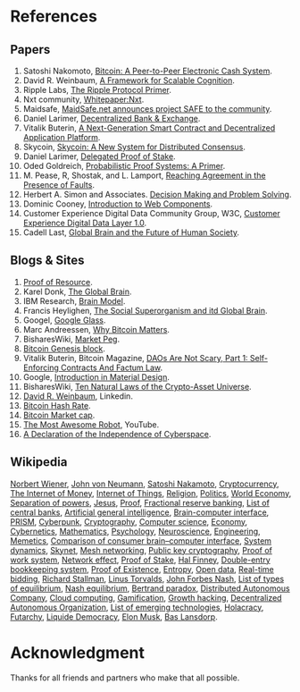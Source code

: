 # References

<h2 class="c9"><a name="h.vsi8fe4wxk4e"></a><span>Papers</span></h2><ol class="c15 lst-kix_119mfhhbf9mr-0 start" start="1"><li class="c9 c19"><span>Satoshi Nakomoto, </span><span class="c8"><a class="c3" href="http://www.google.com/url?q=http%3A%2F%2Fbit.ly%2F1jMnekV&amp;sa=D&amp;sntz=1&amp;usg=AFQjCNEWx2i0OA0JsV1_o4WSh0Gt6MbYJg">Bitcoin: A Peer-to-Peer Electronic Cash System</a></span><span>.</span></li><li class="c9 c19"><span>David R. Weinbaum, </span><span class="c8"><a class="c3" href="http://www.google.com/url?q=http%3A%2F%2Fbit.ly%2F1lhJQjp&amp;sa=D&amp;sntz=1&amp;usg=AFQjCNG4CnsLe1iulDXu4mrHESDaJ0atpQ">A Framework for Scalable Cognition</a></span><span>.</span></li><li class="c9 c19"><span>Ripple Labs, </span><span class="c8"><a class="c3" href="http://www.google.com/url?q=http%3A%2F%2Fbit.ly%2FVHi30y&amp;sa=D&amp;sntz=1&amp;usg=AFQjCNHqNhvBymPBCrcJx-US5dZRdCT-KA">The Ripple Protocol Primer</a></span><span>.</span></li><li class="c9 c19"><span>Nxt community, </span><span class="c8"><a class="c3" href="http://www.google.com/url?q=http%3A%2F%2Fbit.ly%2F1mb0GOS&amp;sa=D&amp;sntz=1&amp;usg=AFQjCNEtIjTGz7ZtMRDp4qx1HxLsR7FVsg">Whitepaper:Nxt</a></span><span>.</span></li><li class="c9 c19"><span>Maidsafe, </span><span class="c8"><a class="c3" href="http://www.google.com/url?q=http%3A%2F%2Fbit.ly%2F1mnaGGf&amp;sa=D&amp;sntz=1&amp;usg=AFQjCNFKuwUxLBqST_NXN4XFDwXLOmfK_A">MaidSafe.net announces project SAFE to the community</a></span><span>.</span></li><li class="c9 c19"><span>Daniel Larimer, </span><span class="c8"><a class="c3" href="http://www.google.com/url?q=http%3A%2F%2Fbit.ly%2F1qIVBP2&amp;sa=D&amp;sntz=1&amp;usg=AFQjCNHKC0lXQx220U75Je_7wHmfxZ0d9w">Decentralized Bank &amp; Exchange</a></span><span>.</span></li><li class="c9 c19"><span>Vitalik Buterin, </span><span class="c8"><a class="c3" href="http://www.google.com/url?q=http%3A%2F%2Fbit.ly%2F1pL48gg&amp;sa=D&amp;sntz=1&amp;usg=AFQjCNGC95XuAh9MxkdV_28uP2eccQw92Q">A Next-Generation Smart Contract and Decentralized Application Platform</a></span><span>.</span></li><li class="c9 c19"><span>Skycoin, </span><span class="c8"><a class="c3" href="http://www.google.com/url?q=http%3A%2F%2Fbit.ly%2F1lBBaxR&amp;sa=D&amp;sntz=1&amp;usg=AFQjCNGDexEQxPZHeF22Qd6x9OEtUcuVpA">Skycoin: A New System for Distributed Consensus</a></span><span>.</span></li><li class="c9 c19"><span>Daniel Larimer, </span><span class="c8"><a class="c3" href="http://www.google.com/url?q=http%3A%2F%2Fbit.ly%2F1qJ9xZs&amp;sa=D&amp;sntz=1&amp;usg=AFQjCNGEYQHgQjro_MhMMome6LFiDWyUrw">Delegated Proof of Stake</a></span><span>.</span></li><li class="c9 c19"><span>Oded Goldreich, </span><span class="c8"><a class="c3" href="http://www.google.com/url?q=http%3A%2F%2Fbit.ly%2F1qJaAZk&amp;sa=D&amp;sntz=1&amp;usg=AFQjCNEcJZyDSueXCib7dDu4Lk2SJ2mswA">Probabilistic Proof Systems: A Primer</a></span><span>.</span></li><li class="c9 c19"><span>M. Pease, R, Shostak, and L. Lamport, </span><span class="c8"><a class="c3" href="http://www.google.com/url?q=http%3A%2F%2Fbit.ly%2F1BB2W80&amp;sa=D&amp;sntz=1&amp;usg=AFQjCNF_Wfuh5EQPKtfdHynek3-Xmmznvw">Reaching Agreement in the Presence of Faults</a></span><span>.</span></li><li class="c9 c19"><span>Herbert A. Simon and Associates. </span><span class="c8"><a class="c3" href="http://www.google.com/url?q=http%3A%2F%2Fbit.ly%2F1AvKnjp&amp;sa=D&amp;sntz=1&amp;usg=AFQjCNEGLtR9EgKfwf2IiHxAs5sARAwHog">Decision</a></span><span class="c8"><a class="c3" href="http://www.google.com/url?q=http%3A%2F%2Fbit.ly%2F1AvKnjp&amp;sa=D&amp;sntz=1&amp;usg=AFQjCNEGLtR9EgKfwf2IiHxAs5sARAwHog">&nbsp;Making and Problem </a></span><span class="c8"><a class="c3" href="http://www.google.com/url?q=http%3A%2F%2Fbit.ly%2F1AvKnjp&amp;sa=D&amp;sntz=1&amp;usg=AFQjCNEGLtR9EgKfwf2IiHxAs5sARAwHog">Solving</a></span><span>.</span></li><li class="c9 c19"><span>Dominic Cooney, </span><span class="c8"><a class="c3" href="http://www.google.com/url?q=http%3A%2F%2Fbit.ly%2F1AvWmND&amp;sa=D&amp;sntz=1&amp;usg=AFQjCNH5YIABrPkg4MuOMrbHSOjDUeJzhQ">Introduction to Web Components</a></span><span>.</span></li><li class="c9 c19"><span>Customer Experience Digital Data Community Group, W3C, </span><span class="c8"><a class="c3" href="http://www.google.com/url?q=http%3A%2F%2Fbit.ly%2F1wfYclb&amp;sa=D&amp;sntz=1&amp;usg=AFQjCNGPF-Ax2XRTkk5h__vp8wHCTXvfXQ">Customer Experience Digital Data Layer 1.0</a></span><span>.</span></li><li class="c9 c19"><span>Cadell Last, </span><span class="c8"><a class="c3" href="http://www.google.com/url?q=http%3A%2F%2Fbit.ly%2F1uJ5dtW&amp;sa=D&amp;sntz=1&amp;usg=AFQjCNE8CltLxMeMvyVF1itoeBpciK9CbQ">Global Brain and the Future of Human Society</a></span><span>.</span></li></ol><h2 class="c9"><a name="h.n452co3s2ef2"></a><span>Blogs &amp; Sites</span></h2><ol class="c15 lst-kix_uga44z7g3fm0-0 start" start="1"><li class="c9 c19"><span class="c8"><a class="c3" href="http://www.google.com/url?q=http%3A%2F%2Fbit.ly%2FWMBiFQ&amp;sa=D&amp;sntz=1&amp;usg=AFQjCNGkeQoepPCncb0Nrz9m8b-YrtDCDg">Proof of Resource</a></span><span>.</span></li><li class="c9 c19"><span>Karel Donk, </span><span class="c8"><a class="c3" href="http://www.google.com/url?q=http%3A%2F%2Fbit.ly%2F1lPwECw&amp;sa=D&amp;sntz=1&amp;usg=AFQjCNH0VB4ZOYMSj_VWk8ZzZwsjHC_F1Q">The Global Brain</a></span><span>.</span></li><li class="c9 c19"><span>IBM Research, </span><span class="c8"><a class="c3" href="http://www.google.com/url?q=http%3A%2F%2Fibm.co%2F1AtX91y&amp;sa=D&amp;sntz=1&amp;usg=AFQjCNHnKJc17AqKHGh9gJboos403Obf_A">Brain Model</a></span><span>.</span></li><li class="c9 c19"><span>Francis Heylighen, </span><span class="c8"><a class="c3" href="http://www.google.com/url?q=http%3A%2F%2Fbit.ly%2F1BpbLBY&amp;sa=D&amp;sntz=1&amp;usg=AFQjCNH7rorY7jqJ6PEVWbiaJVGE0-mN5A">The Social Superorganism and itd Global Brain</a></span><span>.</span></li><li class="c9 c19"><span>Googel, </span><span class="c8"><a class="c3" href="http://www.google.com/url?q=http%3A%2F%2Fbit.ly%2F1nIpUSx&amp;sa=D&amp;sntz=1&amp;usg=AFQjCNFoxnH7B1nFmOfKbq9iDpxougmYtw">Google Glass</a></span><span>.</span></li><li class="c9 c19"><span>Marc Andreessen, </span><span class="c8"><a class="c3" href="http://www.google.com/url?q=http%3A%2F%2Fbit.ly%2F1p2mxVV&amp;sa=D&amp;sntz=1&amp;usg=AFQjCNF6f4ivyGPsB6TOSpljTaFPNiEb2A">Why Bitcoin Matters</a></span><span>.</span></li><li class="c9 c19"><span>BisharesWiki, </span><span class="c8"><a class="c3" href="http://www.google.com/url?q=http%3A%2F%2Fbit.ly%2F1qC3tDg&amp;sa=D&amp;sntz=1&amp;usg=AFQjCNHJxnCJVAXLIxllphYS-oQOrpnYLg">Market Peg</a></span><span>.</span></li><li class="c9 c19"><span class="c8"><a class="c3" href="http://www.google.com/url?q=http%3A%2F%2Fbit.ly%2F1xDza44&amp;sa=D&amp;sntz=1&amp;usg=AFQjCNH92cNeDo5gVSDdot2NZuvr6aRZTQ">Bitcoin Genesis block</a></span><span>.</span></li><li class="c9 c19"><span>Vitalik Buterin, Bitcoin Magazine, </span><span class="c8"><a class="c3" href="http://www.google.com/url?q=http%3A%2F%2Fbit.ly%2F1qCeyo0&amp;sa=D&amp;sntz=1&amp;usg=AFQjCNEcRB5dH8Gjev8OiAtJ4ALqqBDAKA">DAOs Are Not Scary, Part 1: Self-Enforcing Contracts And Factum Law</a></span><span>.</span></li><li class="c9 c19"><span>Google, </span><span class="c8"><a class="c3" href="http://www.google.com/url?q=http%3A%2F%2Fbit.ly%2FWFjsEd&amp;sa=D&amp;sntz=1&amp;usg=AFQjCNEH4NFRF882bA3ebDYeg9X-S5MSXg">Introduction in Material Design</a></span><span>.</span></li><li class="c9 c19"><span>BisharesWiki, </span><span class="c8"><a class="c3" href="http://www.google.com/url?q=http%3A%2F%2Fbit.ly%2F1ou2aSb&amp;sa=D&amp;sntz=1&amp;usg=AFQjCNH-AybSTYQfoqZ5PV1tRtvqU0MHFA">Ten Natural Laws of the Crypto-Asset Universe</a></span><span>.</span></li><li class="c9 c19"><span class="c8"><a class="c3" href="http://www.google.com/url?q=http%3A%2F%2Flinkd.in%2F1rUx7Gd%2520&amp;sa=D&amp;sntz=1&amp;usg=AFQjCNHViwiguo0eoVnWTh6KOhQKCvo68A">David R. Weinbaum</a></span><span>, Linkedin.</span></li><li class="c9 c19"><span class="c8"><a class="c3" href="http://www.google.com/url?q=http%3A%2F%2Fbit.ly%2F1lWq4dN&amp;sa=D&amp;sntz=1&amp;usg=AFQjCNGOT0aKl9sref3pY-AcjQYL4dgAxw">Bitcoin Hash Rate</a></span><span>.</span></li><li class="c9 c19"><span class="c8"><a class="c3" href="http://www.google.com/url?q=http%3A%2F%2Fbit.ly%2F1wgmRWO&amp;sa=D&amp;sntz=1&amp;usg=AFQjCNH3bPZ4g7kwRp1ROq6dM0FbzkNqVw">Bitcoin Market cap</a></span><span>.</span><span>&nbsp;</span></li><li class="c9 c19"><span class="c8"><a class="c3" href="http://www.google.com/url?q=http%3A%2F%2Fbit.ly%2F1rWUuyW&amp;sa=D&amp;sntz=1&amp;usg=AFQjCNHfMioPOLi5pCRNhunlwN9-9BhE2w">The Most Awesome Robot,</a></span><span>&nbsp;YouTube.</span></li><li class="c9 c19"><span class="c8"><a class="c3" href="http://www.google.com/url?q=http%3A%2F%2Fbit.ly%2F1tLiLIk&amp;sa=D&amp;sntz=1&amp;usg=AFQjCNGzXJZTVuALvh6IS9GME2quD9T_Pg">A Declaration of the Independence of Cyberspace</a></span><span>.</span></li></ol><h2 class="c9"><a name="h.utwgg3941kdc"></a><span>Wikipedia</span></h2><p class="c9"><span class="c8"><a class="c3" href="http://www.google.com/url?q=http%3A%2F%2Fbit.ly%2F1nI40yW&amp;sa=D&amp;sntz=1&amp;usg=AFQjCNFwRNGpZJMoST0A0L_nHdZHw644uw">Norbert Wiener</a></span><span>, </span><span class="c8"><a class="c3" href="http://www.google.com/url?q=http%3A%2F%2Fbit.ly%2F1nI40yW&amp;sa=D&amp;sntz=1&amp;usg=AFQjCNFwRNGpZJMoST0A0L_nHdZHw644uw">John von </a></span><span class="c8"><a class="c3" href="http://www.google.com/url?q=http%3A%2F%2Fbit.ly%2F1nI40yW&amp;sa=D&amp;sntz=1&amp;usg=AFQjCNFwRNGpZJMoST0A0L_nHdZHw644uw">Neumann</a></span><span>, </span><span class="c8"><a class="c3" href="http://www.google.com/url?q=http%3A%2F%2Fbit.ly%2F1qbrimk&amp;sa=D&amp;sntz=1&amp;usg=AFQjCNHF4f8kVgwWBbSS5ThHfihY_g7nYw">Satoshi Nakamoto</a></span><span>, </span><span class="c8"><a class="c3" href="http://www.google.com/url?q=http%3A%2F%2Fbit.ly%2F1Bp20n3&amp;sa=D&amp;sntz=1&amp;usg=AFQjCNGLbcrq3bpI6GeBsLTd64dgeIUceQ">Cryptocurrency</a></span><span>, </span><span class="c8"><a class="c3" href="http://www.google.com/url?q=http%3A%2F%2Fbit.ly%2F1weNwTU&amp;sa=D&amp;sntz=1&amp;usg=AFQjCNEjNqtMvrp4OnwZZn8GMzW_LGusdg">The Internet of Money</a></span><span>, </span><span class="c8"><a class="c3" href="http://www.google.com/url?q=http%3A%2F%2Fbit.ly%2F1pKGnVT&amp;sa=D&amp;sntz=1&amp;usg=AFQjCNFtY216RvAXGnvijDELRX5XCMCP2w">Internet of Things</a></span><span>, </span><span class="c8"><a class="c3" href="http://www.google.com/url?q=http%3A%2F%2Fbit.ly%2F1tGWATv&amp;sa=D&amp;sntz=1&amp;usg=AFQjCNF1SaNlPuMpzJDTM-BGUfeCq9ZtGA">Religion</a></span><span>, </span><span class="c8"><a class="c3" href="http://www.google.com/url?q=http%3A%2F%2Fbit.ly%2F1rUz2KS&amp;sa=D&amp;sntz=1&amp;usg=AFQjCNHxhdEUMqUKeE8rbQClUwdoJDMwiw">Politics</a></span><span>, </span><span class="c8"><a class="c3" href="http://www.google.com/url?q=http%3A%2F%2Fbit.ly%2F1qbAKGe&amp;sa=D&amp;sntz=1&amp;usg=AFQjCNEuCE7Qt7lFb96JZTFC-0UbtpUhww">World Economy</a></span><span>, </span><span class="c8"><a class="c3" href="http://www.google.com/url?q=http%3A%2F%2Fbit.ly%2F1CMIwus&amp;sa=D&amp;sntz=1&amp;usg=AFQjCNF58_sZ1ljRo96rkD73Nmw1N4jYmg">Separation of powers</a></span><span>, </span><span class="c8"><a class="c3" href="http://www.google.com/url?q=http%3A%2F%2Fbit.ly%2F1s9AmY9%2520&amp;sa=D&amp;sntz=1&amp;usg=AFQjCNGgNeN-ScxYU85LascKZA3-5J7NKg">Jesus</a></span><span>, </span><span class="c8"><a class="c3" href="http://www.google.com/url?q=http%3A%2F%2Fbit.ly%2F1waH6rX&amp;sa=D&amp;sntz=1&amp;usg=AFQjCNEKYiP6Ks2ANef_uddWKqmr0EClJw">Proof</a></span><span>, </span><span class="c8"><a class="c3" href="http://www.google.com/url?q=http%3A%2F%2Fbit.ly%2F1nIeVZr&amp;sa=D&amp;sntz=1&amp;usg=AFQjCNG3WEg6OAoko9rvjR4SIj-QdskVDw">Fractional reserve banking</a></span><span>, </span><span class="c8"><a class="c3" href="http://www.google.com/url?q=http%3A%2F%2Fbit.ly%2F1waKanN&amp;sa=D&amp;sntz=1&amp;usg=AFQjCNHzj0IshJXCBR1brlmxxOb2S9cdgw">List of central banks</a></span><span>, </span><span class="c8"><a class="c3" href="http://www.google.com/url?q=http%3A%2F%2Fbit.ly%2F1rzvKXh&amp;sa=D&amp;sntz=1&amp;usg=AFQjCNHTYsXvDwApm70cjcVPbvfYutoGsg">Artificial general intelligence</a></span><span>, </span><span class="c8"><a class="c3" href="http://www.google.com/url?q=http%3A%2F%2Fbit.ly%2F1qAi3eG&amp;sa=D&amp;sntz=1&amp;usg=AFQjCNEtSbzuJfmgfOZZkgb2hiZ1AhzqgQ">Brain-computer interface</a></span><span>, </span><span class="c8"><a class="c3" href="http://www.google.com/url?q=http%3A%2F%2Fbit.ly%2FWCSGfM&amp;sa=D&amp;sntz=1&amp;usg=AFQjCNEXrBKja-zynQuPdzQnCxbyVN0HJw">PRISM</a></span><span>, </span><span class="c8"><a class="c3" href="http://www.google.com/url?q=http%3A%2F%2Fbit.ly%2F1rzzKHj&amp;sa=D&amp;sntz=1&amp;usg=AFQjCNE4giNZqutajDHAi7lROqj3e3lkhA">Cyberpunk</a></span><span>, </span><span class="c8"><a class="c3" href="http://www.google.com/url?q=http%3A%2F%2Fbit.ly%2F1waTKHn&amp;sa=D&amp;sntz=1&amp;usg=AFQjCNE2b7G6cZslCGsAY1Ns8jhuEa7teg">Cryptography</a></span><span>, </span><span class="c8"><a class="c3" href="http://www.google.com/url?q=http%3A%2F%2Fbit.ly%2F1tqx0hy&amp;sa=D&amp;sntz=1&amp;usg=AFQjCNEn9oRzWO2Ixru7ecp3Anidm_AM4Q">Computer science</a></span><span>, </span><span class="c8"><a class="c3" href="http://www.google.com/url?q=http%3A%2F%2Fbit.ly%2FWD3FWD&amp;sa=D&amp;sntz=1&amp;usg=AFQjCNGh5hPsokTixTaIS3hiTb-jxN0f-g">Economy</a></span><span>, </span><span class="c8"><a class="c3" href="http://www.google.com/url?q=http%3A%2F%2Fbit.ly%2F1tH9GA3&amp;sa=D&amp;sntz=1&amp;usg=AFQjCNEd-v_TuQhd2AsjT99Am8_HcwagZg">Cybernetics</a></span><span>, </span><span class="c8"><a class="c3" href="http://www.google.com/url?q=http%3A%2F%2Fbit.ly%2F1rzPDxq&amp;sa=D&amp;sntz=1&amp;usg=AFQjCNFEttzdzzG-S8dk74rvbuqQ2pzZ6A">Mathematics</a></span><span>, </span><span class="c8"><a class="c3" href="http://www.google.com/url?q=http%3A%2F%2Fbit.ly%2F1xCQF4x&amp;sa=D&amp;sntz=1&amp;usg=AFQjCNG8c4I_r2pUcdihf_TPzEPSo3qZ2w">Psychology</a></span><span>, </span><span class="c8"><a class="c3" href="http://www.google.com/url?q=http%3A%2F%2Fbit.ly%2F1tqAsZB&amp;sa=D&amp;sntz=1&amp;usg=AFQjCNFvHcSVbzAUrQxqnnR5b3p_ov0qDw">Neuroscience</a></span><span>, </span><span class="c8"><a class="c3" href="http://www.google.com/url?q=http%3A%2F%2Fbit.ly%2FWLGHNj&amp;sa=D&amp;sntz=1&amp;usg=AFQjCNEzImYqA4UjD8nD3fQEryx0RYpL1w">Engineering</a></span><span>, </span><span class="c8"><a class="c3" href="http://www.google.com/url?q=http%3A%2F%2Fbit.ly%2F1qc0F0A&amp;sa=D&amp;sntz=1&amp;usg=AFQjCNE6k8e3P_LQrOJSVbDmYwLdVagx1w">Memetics</a></span><span>, </span><span class="c8"><a class="c3" href="http://www.google.com/url?q=http%3A%2F%2Fbit.ly%2F1Au9dA9&amp;sa=D&amp;sntz=1&amp;usg=AFQjCNFw-wjHJctbN21NgcowEbfCUSyvvg">Comparison of consumer brain&ndash;computer interface</a></span><span>, </span><span class="c8"><a class="c3" href="http://www.google.com/url?q=http%3A%2F%2Fbit.ly%2F1uH2ukJ&amp;sa=D&amp;sntz=1&amp;usg=AFQjCNEV99yr4dtRGumi9G9I7nEVzyIHxA">System dynamics</a></span><span>, </span><span class="c8"><a class="c3" href="http://www.google.com/url?q=http%3A%2F%2Fbit.ly%2F1Auy3Qp&amp;sa=D&amp;sntz=1&amp;usg=AFQjCNFE3P1hS5mrh6Yo75Xj60_7RcH_wA">Skynet</a></span><span>, </span><span class="c8"><a class="c3" href="http://www.google.com/url?q=http%3A%2F%2Fbit.ly%2F1qJ6v7q&amp;sa=D&amp;sntz=1&amp;usg=AFQjCNGNXJpCcofJ2w0ZoKYVwXsz2OJ6eg">Mesh networking</a></span><span>, </span><span class="c8"><a class="c3" href="http://www.google.com/url?q=http%3A%2F%2Fbit.ly%2F1tHvlYS&amp;sa=D&amp;sntz=1&amp;usg=AFQjCNGWup86w2gchyEYpM7A54GrhURYBQ">Public key cryptography</a></span><span>, </span><span class="c8"><a class="c3" href="http://www.google.com/url?q=http%3A%2F%2Fbit.ly%2F1weZv45&amp;sa=D&amp;sntz=1&amp;usg=AFQjCNHmYMEsHcMoLFQWO5lfm7QRh-InyQ">Proof of work system</a></span><span>, </span><span class="c8"><a class="c3" href="http://www.google.com/url?q=http%3A%2F%2Fbit.ly%2F1ui8wtF&amp;sa=D&amp;sntz=1&amp;usg=AFQjCNG0EtdZZxMq-Llbc12GSUQNvg_8NA">Network effect</a></span><span>, </span><span class="c8"><a class="c3" href="http://www.google.com/url?q=http%3A%2F%2Fbit.ly%2F1nINkal&amp;sa=D&amp;sntz=1&amp;usg=AFQjCNFcDRHNTlmQdKbsf2oiWvXfiEkY8w">Proof of Stake</a></span><span>, </span><span class="c8"><a class="c3" href="http://www.google.com/url?q=http%3A%2F%2Fbit.ly%2F1lQBTSs&amp;sa=D&amp;sntz=1&amp;usg=AFQjCNHjehjHlHkT_POFlSSfW_cdNVcmZw">Hal Finney</a></span><span>, </span><span class="c8"><a class="c3" href="http://www.google.com/url?q=http%3A%2F%2Fbit.ly%2F1tI7lVL&amp;sa=D&amp;sntz=1&amp;usg=AFQjCNF6SpY7dOIgMASuA7yDK1izBR7nmw">Double-entry bookkeeping system</a></span><span>, </span><span class="c8"><a class="c3" href="http://www.google.com/url?q=http%3A%2F%2Fbit.ly%2F1rBXU42&amp;sa=D&amp;sntz=1&amp;usg=AFQjCNEjqS6T0IWFWEH0cY9D1VyGjcPiZA">Proof of Existence</a></span><span>, </span><span class="c8"><a class="c3" href="http://www.google.com/url?q=http%3A%2F%2Fbit.ly%2F1AvxDJm&amp;sa=D&amp;sntz=1&amp;usg=AFQjCNFt4sKlKeMwj3i2NqZAPPQWb45ang">Entropy</a></span><span>, </span><span class="c8"><a class="c3" href="http://www.google.com/url?q=http%3A%2F%2Fbit.ly%2F1uiVADP&amp;sa=D&amp;sntz=1&amp;usg=AFQjCNEXHq1z1wSyWnzifOTl0_KpkN63bQ">Open data</a></span><span>, </span><span class="c8"><a class="c3" href="http://www.google.com/url?q=http%3A%2F%2Fbit.ly%2F1p3TDET&amp;sa=D&amp;sntz=1&amp;usg=AFQjCNH7O3Y1Rp1R3yoKkHN6rfiVBK4mJw">Real-time bidding</a></span><span>, </span><span class="c8"><a class="c3" href="http://www.google.com/url?q=http%3A%2F%2Fbit.ly%2FYunAsx&amp;sa=D&amp;sntz=1&amp;usg=AFQjCNH3MKVArGrmZZd-i-KYX59bhR1tMQ">Richard Stallman</a></span><span>, </span><span class="c8"><a class="c3" href="http://www.google.com/url?q=http%3A%2F%2Fbit.ly%2F1wfhpDO&amp;sa=D&amp;sntz=1&amp;usg=AFQjCNEW-nL0D_YZYq0Dr4b7K8Z0H_wBnw">Linus Torvalds</a></span><span>, </span><span class="c8"><a class="c3" href="http://www.google.com/url?q=http%3A%2F%2Fbit.ly%2F1p3UMwe&amp;sa=D&amp;sntz=1&amp;usg=AFQjCNGwsmk4yFop05mR0Uzm20XJh9hdLQ">John Forbes Nash</a></span><span>, </span><span class="c8"><a class="c3" href="http://www.google.com/url?q=http%3A%2F%2Fbit.ly%2F1sdA3f1&amp;sa=D&amp;sntz=1&amp;usg=AFQjCNHrfK9gySd-7_JfCUe1dwJMY0T-Dg">List of types of equilibrium</a></span><span>, </span><span class="c8"><a class="c3" href="http://www.google.com/url?q=http%3A%2F%2Fbit.ly%2F1tIo1fQ&amp;sa=D&amp;sntz=1&amp;usg=AFQjCNG2qQwEHMPJrgHMf7cKmjCeTmHrlw">Nash equilibrium</a></span><span>, </span><span class="c8"><a class="c3" href="http://www.google.com/url?q=http%3A%2F%2Fbit.ly%2F1pMxxqx&amp;sa=D&amp;sntz=1&amp;usg=AFQjCNFsrMllWCPi4asNIgHsSTS1VC1fhQ">Bertrand paradox</a></span><span>, </span><span class="c8"><a class="c3" href="http://www.google.com/url?q=http%3A%2F%2Fbit.ly%2F1p45cvO&amp;sa=D&amp;sntz=1&amp;usg=AFQjCNFsJRtbkqsAn8bLppQ01-N2TYA_1w">Distributed Autonomous Company</a></span><span>, </span><span class="c8"><a class="c3" href="http://www.google.com/url?q=http%3A%2F%2Fbit.ly%2F1qD6PG3&amp;sa=D&amp;sntz=1&amp;usg=AFQjCNFAJ_5rcZ6Omj8UETYkpdJr6TBzQw">Cloud computing</a></span><span>, </span><span class="c8"><a class="c3" href="http://www.google.com/url?q=http%3A%2F%2Fbit.ly%2F1COQiE0&amp;sa=D&amp;sntz=1&amp;usg=AFQjCNGWk7j1zIUy3oiKR5PtQ5Uac5SVkw">Gamification</a></span><span>, </span><span class="c8"><a class="c3" href="http://www.google.com/url?q=http%3A%2F%2Fbit.ly%2F1AvQP9P&amp;sa=D&amp;sntz=1&amp;usg=AFQjCNHHhORVJ4oWDib-id-g2_Cj3d4FkQ">Growth hacking</a></span><span>, </span><span class="c8"><a class="c3" href="http://www.google.com/url?q=http%3A%2F%2Fbit.ly%2F1lVKZeG&amp;sa=D&amp;sntz=1&amp;usg=AFQjCNG-FpZMOAhutN9WnF-9Ig3dFDYP8g">Decentralized Autonomous Organization</a></span><span>, </span><span class="c8"><a class="c3" href="http://www.google.com/url?q=http%3A%2F%2Fbit.ly%2F1tydpwc&amp;sa=D&amp;sntz=1&amp;usg=AFQjCNHujd5C8EYkjBaGYMI-5RLm5X9ECA">List of emerging technologies</a></span><span>, </span><span class="c8"><a class="c3" href="http://www.google.com/url?q=http%3A%2F%2Fbit.ly%2FZhdX0u&amp;sa=D&amp;sntz=1&amp;usg=AFQjCNGvxqNmCTZr8162xJEAnHyNZ15Ttw">Holacracy</a></span><span>, </span><span class="c8"><a class="c3" href="http://www.google.com/url?q=http%3A%2F%2Fbit.ly%2F1p8qvMN&amp;sa=D&amp;sntz=1&amp;usg=AFQjCNGVQG4kg6WuFeAuEEQ3MJRwqQTaVw">Futarchy</a></span><span>, </span><span class="c8"><a class="c3" href="http://www.google.com/url?q=http%3A%2F%2Fbit.ly%2F1AzJUfX&amp;sa=D&amp;sntz=1&amp;usg=AFQjCNHxrQRPJXvSG48WRawUzd6vdnk2dA">Liquide Democracy</a></span><span>, </span><span class="c8"><a class="c3" href="http://www.google.com/url?q=http%3A%2F%2Fbit.ly%2F1umovac&amp;sa=D&amp;sntz=1&amp;usg=AFQjCNHJ0XX5IMhDcyYObnE47hh_Rcl1zA">Elon Musk</a></span><span>, </span><span class="c8"><a class="c3" href="http://www.google.com/url?q=http%3A%2F%2Fbit.ly%2F1Bt1xjM&amp;sa=D&amp;sntz=1&amp;usg=AFQjCNESE0B5xG_bQtk2sOGbaMx9ZttRcg">Bas Lansdorp</a></span><span>.

# Acknowledgment
Thanks for all friends and partners who make that all possible.